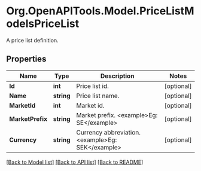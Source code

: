 # Org.OpenAPITools.Model.PriceListModelsPriceList
A price list definition.

## Properties

Name | Type | Description | Notes
------------ | ------------- | ------------- | -------------
**Id** | **int** | Price list id. | [optional] 
**Name** | **string** | Price list name. | [optional] 
**MarketId** | **int** | Market id. | [optional] 
**MarketPrefix** | **string** | Market prefix.  &lt;example&gt;Eg: SE&lt;/example&gt; | [optional] 
**Currency** | **string** | Currency abbreviation.  &lt;example&gt;Eg: SEK&lt;/example&gt; | [optional] 

[[Back to Model list]](../README.md#documentation-for-models) [[Back to API list]](../README.md#documentation-for-api-endpoints) [[Back to README]](../README.md)

